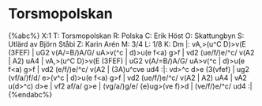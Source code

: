# Torsmopolskan

{%abc%}
X:1
T: Torsmopolskan
R: Polska
C: Erik Höst
O: Skattungbyn
S: Utlärd av Björn Ståbi
Z: Karin Arén
M: 3/4
L: 1/8
K: Dm
|: vA,>(u^C D)>v(E (3FEF) | uG2 v(A/=B/)A/G/ uA>v(^c | d)>u(e f<a) g>f | vd2 (ue/f/)e/^c/ v(A2 | A2) uA4 |
vA,>(u^C D)>v(E (3FEF) | uG2 v(A/=B/)A/G/ uA>v(^c | d)>u(e f<a) g>f | vd2 (e/f/)e/^c/ v(A2 | (3A)u^cve ud4 :|:
vd>^c d>e (3(vfef) | ug2 (vf/a/)f/d/ e>(v^c | d)>u(e f<a) g>f | vd2 (ue/f/)e/^c/ v(A2 | A2) uA4 |
vA2 u(d>^c) d>e | vf2 af/a/ g>e | (vg/a/)g/e/ {e}ug>(ve f)>d | (ve/f/)e/^c/ ud4 :|
{%endabc%}
